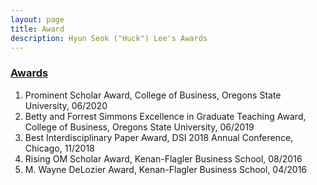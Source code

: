 ```yaml
---
layout: page
title: Award
description: Hyun Seok ("Huck") Lee's Awards
---
```



### <u>Awards </u>
1. Prominent Scholar Award, College of Business, Oregons State University, 06/2020
2. Betty and Forrest Simmons Excellence in Graduate Teaching Award, College of Business, Oregons State University, 06/2019
3. Best Interdisciplinary Paper Award, DSI 2018 Annual Conference, Chicago, 11/2018
4. Rising OM Scholar Award, Kenan-Flagler Business School, 08/2016
5. M. Wayne DeLozier Award, Kenan-Flagler Business School, 04/2016

<!-- 
[click here for the most recent version of the paper]({{ BASE_PATH}}/pages/working_papers/sample-working-paper.pdf)
-->

<!-- Note: this is how to write a comment in HTML. Everything in here won't show up on your webpage.-->

<!--
To increase the size of the title, use fewer # in front of the paper title.
To decrease the size of the title, use more #. 
To remove the italics, remove the * before and after the description
To remove the underline from the title, remove the <u> tags (<u> and </u>)
-->
